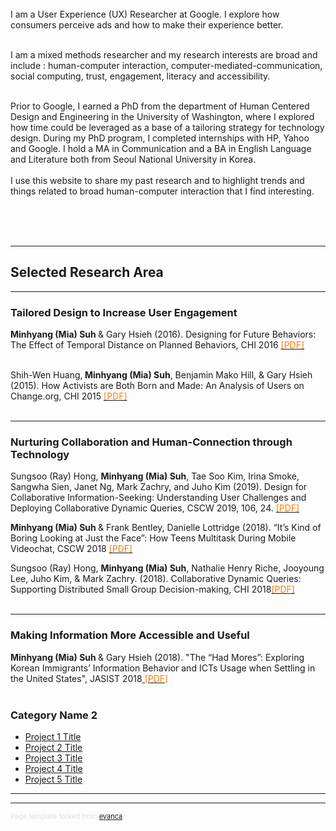 <p>   
<br><br><br>
I am a User Experience (UX) Researcher at Google. I explore how consumers perceive ads and how to make their experience better. <br><br>

I am a mixed methods researcher and my research interests are broad and include : human-computer interaction, computer-mediated-communication, social computing, trust, engagement, literacy and accessibility.<br><br> 

Prior to Google, I earned a PhD from the department of Human Centered Design and Engineering in the University of Washington, where I explored how time could be leveraged as a base of a tailoring strategy for technology design. During my PhD program, I completed internships with HP, Yahoo and Google. I hold a MA in Communication and a BA in English Language and Literature both from Seoul National University in Korea. 
<br><br>
I use this website to share my past research and to highlight trends and things related to broad human-computer interaction that I find interesting. </p><br><br><br>




---

## Selected Research Area

---

### Tailored Design to Increase User Engagement
<b>Minhyang (Mia) Suh </b>& Gary Hsieh (2016). Designing for Future Behaviors: The Effect of Temporal Distance on Planned Behaviors, CHI 2016 <a href="http://students.washington.edu/miasuh/attachment/chi2016.pdf"><font color = "#ff7b00">[PDF]</font></a><br><br>

Shih-Wen Huang,<b> Minhyang (Mia) Suh</b>, Benjamin Mako Hill, & Gary Hsieh (2015). How Activists are Both Born and Made: An Analysis of Users on Change.org, CHI 2015 <a href="http://students.washington.edu/miasuh/attachment/chi2015.pdf"><font color = "#ff7b00">[PDF]</font></a><br><br>


---

###  Nurturing Collaboration and Human-Connection through Technology   

Sungsoo (Ray) Hong, <b>Minhyang (Mia) Suh</b>, Tae Soo Kim, Irina Smoke, Sangwha Sien, Janet Ng, Mark Zachry, and Juho Kim (2019). Design for Collaborative Information-Seeking: Understanding User Challenges and Deploying Collaborative Dynamic Queries, CSCW 2019, 106, 24. <a href="http://students.washington.edu/miasuh/attachment/Teens_CSCW2018.pdf"><font color = "#ff7b00">[PDF]</font></a>


<b>Minhyang (Mia) Suh </b>& Frank Bentley, Danielle Lottridge (2018). “It’s Kind of Boring Looking at Just the Face”: How Teens Multitask During Mobile Videochat, CSCW 2018 <a href="http://students.washington.edu/miasuh/attachment/Teens_CSCW2018.pdf"><font color = "#ff7b00">[PDF]</font></a>


Sungsoo (Ray) Hong, <b>Minhyang (Mia) Suh</b>, Nathalie Henry Riche, Jooyoung Lee, Juho Kim, & Mark Zachry. (2018). Collaborative Dynamic Queries: Supporting Distributed Small Group Decision-making, CHI 2018<a href="http://students.washington.edu/miasuh/attachment/chi2018.pdf"><font color = "#ff7b00">[PDF]</font></a> <br><br>


---
### Making Information More Accessible and Useful 

<b>Minhyang (Mia) Suh </b>& Gary Hsieh (2018). "The “Had Mores”: Exploring Korean Immigrants’ Information Behavior and ICTs Usage when Settling in the United States", JASIST 2018<a href="http://students.washington.edu/miasuh/attachment/Korean.pdf"><font color = "#ff7b00"> [PDF]</font></a><br><br>






### Category Name 2

- [Project 1 Title](http://example.com/)
- [Project 2 Title](http://example.com/)
- [Project 3 Title](http://example.com/)
- [Project 4 Title](http://example.com/)
- [Project 5 Title](http://example.com/) 

---




---
<p style="font-size:11px;color:RGB(224,224,224)">Page template forked from <a href="https://github.com/evanca/quick-portfolio">evanca</a></p>
<!-- Remove above link if you don't want to attibute -->
